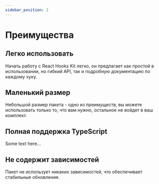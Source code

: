 ```yaml
---
sidebar_position: 2
---
```


# Преимущества

## Легко использовать

Начать работу с React Hooks Kit легко, он предлагает как простой в использовании, но гибкий API, так и подробную документацию по каждому хуку.

## Маленький размер

Небольшой размер пакета - одно из преимуществ, вы можете использовать только то, что вам нужно, остальное не войдет в ваш комплект.

## Полная поддержка TypeScript

Some text here...

## Не содержит зависимостей

Пакет не использует никаких зависимостей, что обеспечивает стабильные обновления.
